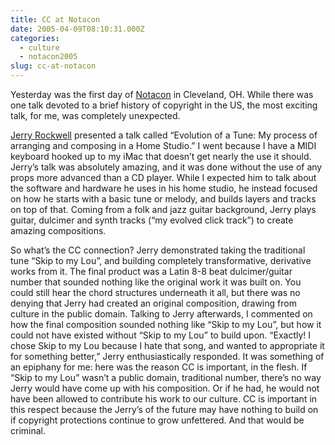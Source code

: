 ```yaml
---
title: CC at Notacon
date: 2005-04-09T08:10:31.000Z
categories:
  - culture
  - notacon2005
slug: cc-at-notacon
---
```

Yesterday was the first day of [Notacon][1]  in Cleveland, <span class="caps">OH</span>. While there was one talk devoted to a brief history of copyright in the <span class="caps">US</span>, the most exciting talk, for me, was completely unexpected.

[Jerry Rockwell][2]  presented a talk called “Evolution of a Tune: My process of arranging and composing in a Home Studio.” I went because I have a <span class="caps">MIDI</span> keyboard hooked up to my iMac that doesn’t get nearly the use it should. Jerry’s talk was absolutely amazing, and it was done without the use of any props more advanced than a <span class="caps">CD</span> player. While I expected him to talk about the software and hardware he uses in his home studio, he instead focused on how he starts with a basic tune or melody, and builds layers and tracks on top of that. Coming from a folk and jazz guitar background, Jerry plays guitar, dulcimer and synth tracks (“my evolved click track”) to create amazing compositions.

So what’s the <span class="caps">CC</span> connection? Jerry demonstrated taking the traditional tune “Skip to my Lou”, and building completely transformative, derivative works from it. The final product was a Latin 8-8 beat dulcimer/guitar number that sounded nothing like the original work it was built on. You could still hear the chord structures underneath it all, but there was no denying that Jerry had created an original composition, drawing from culture in the public domain. Talking to Jerry afterwards, I commented on how the final composition sounded nothing like “Skip to my Lou”, but how it could not have existed without “Skip to my Lou” to build upon. “Exactly! I chose Skip to my Lou because I hate that song, and wanted to appropriate it for something better,” Jerry enthusiastically responded. It was something of an epiphany for me: here was the reason <span class="caps">CC</span> is important, in the flesh. If “Skip to my Lou” wasn’t a public domain, traditional number, there’s no way Jerry would have come up with his composition. Or if he had, he would not have been allowed to contribute his work to our culture. <span class="caps">CC</span> is important in this respect because the Jerry’s of the future may have nothing to build on if copyright protections continue to grow unfettered. And that would be criminal.



 [1]: http://notacon.org
 [2]: http://www.jcrmusic.com/
